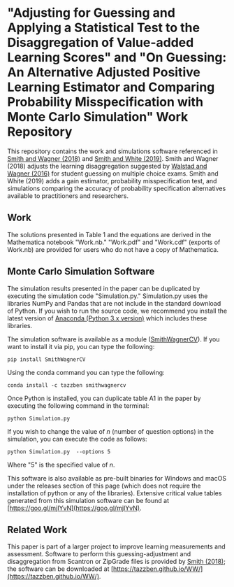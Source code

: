 # "Adjusting for Guessing and Applying a Statistical Test to the Disaggregation of Value-added Learning Scores" and "On Guessing: An Alternative Adjusted Positive Learning Estimator and Comparing Probability Misspecification with Monte Carlo Simulation" Work Repository

This repository contains the work and simulations software referenced in [Smith and Wagner (2018)](https://bensresearch.com/smithwagner) and [Smith and White (2019)](https://bensresearch.com/smithwhite).  Smith and Wagner (2018) adjusts the learning disaggregation suggested by [Walstad and Wagner (2016)](http://dx.doi.org/10.1080/00220485.2016.1146104) for student guessing on multiple choice exams.   Smith and White (2019) adds a gain estimator, probability misspecification test, and simulations comparing the accuracy of probability specification alternatives available to practitioners and researchers. 

## Work

The solutions presented in Table 1 and the equations are derived in the Mathematica notebook "Work.nb."  "Work.pdf" and "Work.cdf" (exports of Work.nb) are provided for users who do not have a copy of Mathematica.

## Monte Carlo Simulation Software

The simulation results presented in the paper can be duplicated by executing the simulation code "Simulation.py."  Simulation.py uses the libraries NumPy and Pandas that are not include in the standard download of Python.  If you wish to run the source code, we recommend you install the latest version of [Anaconda (Python 3.x version)](https://www.anaconda.com/download/) which includes these libraries.

The simulation software is available as a module ([SmithWagnerCV](https://github.com/tazzben/SmithWagnerCV)).  If you want to install it via pip, you can type the following:

```
pip install SmithWagnerCV
```

Using the conda command you can type the following:

```
conda install -c tazzben smithwagnercv  
```

Once Python is installed, you can duplicate table A1 in the paper by executing the following command in the terminal:

```
python Simulation.py
```

If you wish to change the value of _n_ (number of question options) in the simulation, you can execute the code as follows:

```
python Simulation.py  --options 5
```

Where "5" is the specified value of _n_.  

This software is also available as pre-built binaries for Windows and macOS under the releases section of this page (which does not require the installation of python or any of the libraries). Extensive critical value tables generated from this simulation software can be found at [https://goo.gl/mjIYvN](https://goo.gl/mjIYvN).

## Related Work

This paper is part of a larger project to improve learning measurements and assessment.  Software to perform this guessing-adjustment and disaggregation from Scantron or ZipGrade files is provided by [Smith (2018)](https://doi.org/10.1080/00220485.2018.1438863); the software can be downloaded at [https://tazzben.github.io/WW/](https://tazzben.github.io/WW/).